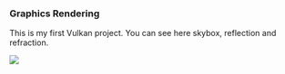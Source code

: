 ### Graphics Rendering

This is my first Vulkan project. You can see here skybox, reflection and refraction. 

![](https://github.com/energyc0/graphics_rendering1/blob/master/screenshot_image.png?raw=true)
